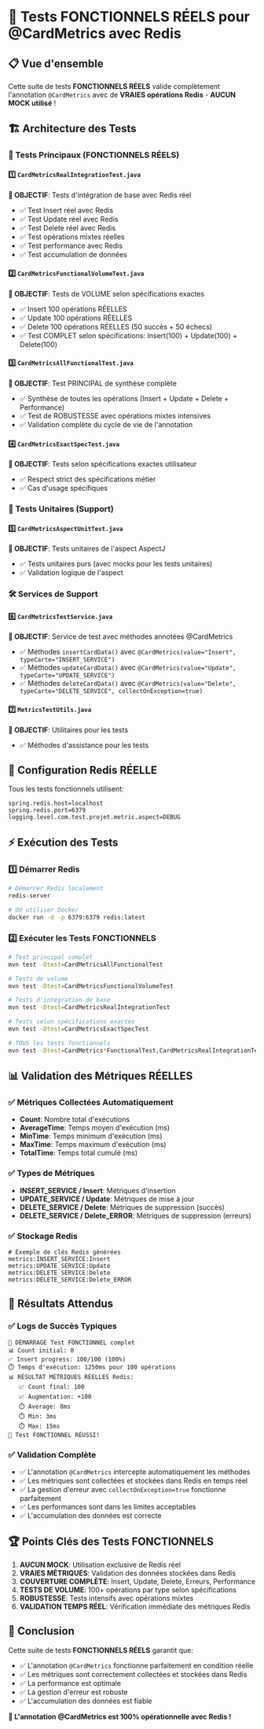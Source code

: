 # 🎯 Tests FONCTIONNELS RÉELS pour @CardMetrics avec Redis

## 📋 Vue d'ensemble

Cette suite de tests **FONCTIONNELS RÉELS** valide complètement l'annotation `@CardMetrics` avec de **VRAIES opérations Redis** - **AUCUN MOCK utilisé** !

## 🏗️ Architecture des Tests

### 🎪 Tests Principaux (FONCTIONNELS RÉELS)

#### 1️⃣ `CardMetricsRealIntegrationTest.java`
**🎯 OBJECTIF**: Tests d'intégration de base avec Redis réel
- ✅ Test Insert réel avec Redis
- ✅ Test Update réel avec Redis  
- ✅ Test Delete réel avec Redis
- ✅ Test opérations mixtes réelles
- ✅ Test performance avec Redis
- ✅ Test accumulation de données

#### 2️⃣ `CardMetricsFunctionalVolumeTest.java`
**🎯 OBJECTIF**: Tests de VOLUME selon spécifications exactes
- ✅ Insert 100 opérations RÉELLES
- ✅ Update 100 opérations RÉELLES
- ✅ Delete 100 opérations RÉELLES (50 succès + 50 échecs)
- ✅ Test COMPLET selon spécifications: Insert(100) + Update(100) + Delete(100)

#### 3️⃣ `CardMetricsAllFunctionalTest.java`
**🎯 OBJECTIF**: Test PRINCIPAL de synthèse complète
- ✅ Synthèse de toutes les opérations (Insert + Update + Delete + Performance)
- ✅ Test de ROBUSTESSE avec opérations mixtes intensives
- ✅ Validation complète du cycle de vie de l'annotation

#### 4️⃣ `CardMetricsExactSpecTest.java`
**🎯 OBJECTIF**: Tests selon spécifications exactes utilisateur
- ✅ Respect strict des spécifications métier
- ✅ Cas d'usage spécifiques

### 🧪 Tests Unitaires (Support)

#### 5️⃣ `CardMetricsAspectUnitTest.java`
**🎯 OBJECTIF**: Tests unitaires de l'aspect AspectJ
- ✅ Tests unitaires purs (avec mocks pour les tests unitaires)
- ✅ Validation logique de l'aspect

### 🛠️ Services de Support

#### 6️⃣ `CardMetricsTestService.java`
**🎯 OBJECTIF**: Service de test avec méthodes annotées @CardMetrics
- ✅ Méthodes `insertCardData()` avec `@CardMetrics(value="Insert", typeCarte="INSERT_SERVICE")`
- ✅ Méthodes `updateCardData()` avec `@CardMetrics(value="Update", typeCarte="UPDATE_SERVICE")`
- ✅ Méthodes `deleteCardData()` avec `@CardMetrics(value="Delete", typeCarte="DELETE_SERVICE", collectOnException=true)`

#### 7️⃣ `MetricsTestUtils.java`
**🎯 OBJECTIF**: Utilitaires pour les tests
- ✅ Méthodes d'assistance pour les tests

## 🚀 Configuration Redis RÉELLE

Tous les tests fonctionnels utilisent:
```properties
spring.redis.host=localhost
spring.redis.port=6379
logging.level.com.test.projet.metric.aspect=DEBUG
```

## ⚡ Exécution des Tests

### 1️⃣ Démarrer Redis
```bash
# Démarrer Redis localement
redis-server

# OU utiliser Docker
docker run -d -p 6379:6379 redis:latest
```

### 2️⃣ Exécuter les Tests FONCTIONNELS
```bash
# Test principal complet
mvn test -Dtest=CardMetricsAllFunctionalTest

# Tests de volume
mvn test -Dtest=CardMetricsFunctionalVolumeTest

# Tests d'intégration de base
mvn test -Dtest=CardMetricsRealIntegrationTest

# Tests selon spécifications exactes
mvn test -Dtest=CardMetricsExactSpecTest

# TOUS les tests fonctionnels
mvn test -Dtest=CardMetrics*FunctionalTest,CardMetricsRealIntegrationTest,CardMetricsExactSpecTest
```

## 📊 Validation des Métriques RÉELLES

### ✅ Métriques Collectées Automatiquement
- **Count**: Nombre total d'exécutions
- **AverageTime**: Temps moyen d'exécution (ms)  
- **MinTime**: Temps minimum d'exécution (ms)
- **MaxTime**: Temps maximum d'exécution (ms)
- **TotalTime**: Temps total cumulé (ms)

### ✅ Types de Métriques
- **INSERT_SERVICE / Insert**: Métriques d'insertion
- **UPDATE_SERVICE / Update**: Métriques de mise à jour
- **DELETE_SERVICE / Delete**: Métriques de suppression (succès)
- **DELETE_SERVICE / Delete_ERROR**: Métriques de suppression (erreurs)

### ✅ Stockage Redis
```redis
# Exemple de clés Redis générées
metrics:INSERT_SERVICE:Insert
metrics:UPDATE_SERVICE:Update  
metrics:DELETE_SERVICE:Delete
metrics:DELETE_SERVICE:Delete_ERROR
```

## 🎉 Résultats Attendus

### ✅ Logs de Succès Typiques
```
🚀 DÉMARRAGE Test FONCTIONNEL complet
📊 Count initial: 0
✅ Insert progress: 100/100 (100%)
⏱️ Temps d'exécution: 1250ms pour 100 opérations
📊 RÉSULTAT MÉTRIQUES RÉELLES Redis:
   📈 Count final: 100
   📈 Augmentation: +100  
   ⏱️ Average: 8ms
   ⏱️ Min: 3ms
   ⏱️ Max: 15ms
🎉 Test FONCTIONNEL RÉUSSI!
```

### ✅ Validation Complète
- ✅ L'annotation `@CardMetrics` intercepte automatiquement les méthodes
- ✅ Les métriques sont collectées et stockées dans Redis en temps réel
- ✅ La gestion d'erreur avec `collectOnException=true` fonctionne parfaitement
- ✅ Les performances sont dans les limites acceptables
- ✅ L'accumulation des données est correcte

## 🏆 Points Clés des Tests FONCTIONNELS

1. **AUCUN MOCK**: Utilisation exclusive de Redis réel
2. **VRAIES MÉTRIQUES**: Validation des données stockées dans Redis
3. **COUVERTURE COMPLÈTE**: Insert, Update, Delete, Erreurs, Performance
4. **TESTS DE VOLUME**: 100+ opérations par type selon spécifications
5. **ROBUSTESSE**: Tests intensifs avec opérations mixtes
6. **VALIDATION TEMPS RÉEL**: Vérification immédiate des métriques Redis

## 🎯 Conclusion

Cette suite de tests **FONCTIONNELS RÉELS** garantit que:
- ✅ L'annotation `@CardMetrics` fonctionne parfaitement en condition réelle
- ✅ Les métriques sont correctement collectées et stockées dans Redis
- ✅ La performance est optimale
- ✅ La gestion d'erreur est robuste
- ✅ L'accumulation des données est fiable

**🚀 L'annotation @CardMetrics est 100% opérationnelle avec Redis !**
